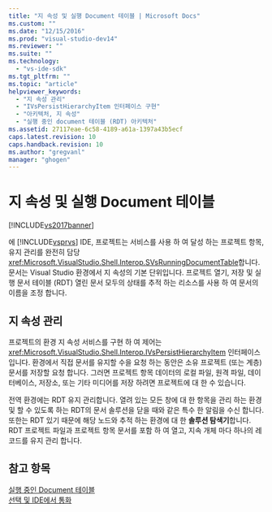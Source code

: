 ```yaml
---
title: "지 속성 및 실행 Document 테이블 | Microsoft Docs"
ms.custom: ""
ms.date: "12/15/2016"
ms.prod: "visual-studio-dev14"
ms.reviewer: ""
ms.suite: ""
ms.technology: 
  - "vs-ide-sdk"
ms.tgt_pltfrm: ""
ms.topic: "article"
helpviewer_keywords: 
  - "지 속성 관리"
  - "IVsPersistHierarchyItem 인터페이스 구현"
  - "아키텍처, 지 속성"
  - "실행 중인 document 테이블 (RDT) 아키텍처"
ms.assetid: 27117eae-6c58-4189-a61a-1397a43b5ecf
caps.latest.revision: 10
caps.handback.revision: 10
ms.author: "gregvanl"
manager: "ghogen"
---
```

# 지 속성 및 실행 Document 테이블
[!INCLUDE[vs2017banner](../../code-quality/includes/vs2017banner.md)]

에 [!INCLUDE[vsprvs](../../code-quality/includes/vsprvs_md.md)] IDE, 프로젝트는 서비스를 사용 하 여 달성 하는 프로젝트 항목, 유지 관리를 완전히 담당 <xref:Microsoft.VisualStudio.Shell.Interop.SVsRunningDocumentTable>합니다. 문서는 Visual Studio 환경에서 지 속성의 기본 단위입니다. 프로젝트 열기, 저장 및 실행 문서 테이블 \(RDT\) 열린 문서 모두의 상태를 추적 하는 리소스를 사용 하 여 문서의 이름을 조정 합니다.  
  
## 지 속성 관리  
 프로젝트의 환경 지 속성 서비스를 구현 하 여 제어는 <xref:Microsoft.VisualStudio.Shell.Interop.IVsPersistHierarchyItem> 인터페이스입니다. 환경에서 직접 문서를 유지할 수을 요청 하는 동안은 소유 프로젝트 \(또는 계층\) 문서를 저장할 요청 합니다. 그러면 프로젝트 항목 데이터의 로컬 파일, 원격 파일, 데이터베이스, 저장소, 또는 기타 미디어를 저장 하려면 프로젝트에 대 한 수 있습니다.  
  
 전역 환경에는 RDT 유지 관리합니다. 열려 있는 모든 창에 대 한 항목을 관리 하는 환경 및 할 수 있도록 하는 RDT의 문서 솔루션을 닫을 때와 같은 특수 한 알림을 수신 합니다. 또한는 RDT 있기 때문에 해당 노드와 추적 하는 환경에 대 한 **솔루션 탐색기**합니다. RDT 프로젝트 파일과 프로젝트 항목 문서를 포함 하 여 열고, 지속 개체 마다 하나의 레코드를 유지 관리 합니다.  
  
## 참고 항목  
 [실행 중인 Document 테이블](../../extensibility/internals/running-document-table.md)   
 [선택 및 IDE에서 통화](../../extensibility/internals/selection-and-currency-in-the-ide.md)